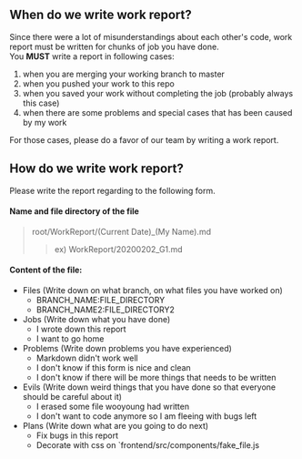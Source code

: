 ## When do we write work report?

Since there were a lot of misunderstandings about each other's code, work report must be written for chunks of job you have done.<br/>
You **MUST** write a report in following cases:
1. when you are merging your working branch to master
2. when you pushed your work to this repo
2. when you saved your work without completing the job (probably always this case)
3. when there are some problems and special cases that has been caused by my work

For those cases, please do a favor of our team by writing a work report.

## How do we write work report?

Please write the report regarding to the following form.

#### Name and file directory of the file
> root/WorkReport/(Current Date)_(My Name).md
> > ex) WorkReport/20200202_G1.md

#### Content of the file:
- Files (Write down on what branch, on what files you have worked on)
  - BRANCH_NAME:FILE_DIRECTORY
  - BRANCH_NAME2:FILE_DIRECTORY2
- Jobs (Write down what you have done)
  - I wrote down this report
  - I want to go home
- Problems (Write down problems you have experienced)
  - Markdown didn't work well
  - I don't know if this form is nice and clean
  - I don't know if there will be more things that needs to be written
- Evils (Write down weird things that you have done so that everyone should be careful about it)
  - I erased some file wooyoung had written
  - I don't want to code anymore so I am fleeing with bugs left
- Plans (Write down what are you going to do next)
  - Fix bugs in this report
  - Decorate with css on `frontend/src/components/fake_file.js

